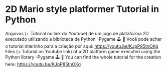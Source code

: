 # 2D Mario style platformer Tutorial in Python
Arquivos (+ Tutorial no link do Youtube) de um jogo de plataforma 2D executado utilizando a biblioteca de Python -Pygame 🕹 🐍
Você pode achar o tutorial interinho para a criação por aqui: https://youtu.be/KJpP85tnOKg
Files (+ Tutorial on Youtube link) of a 2D platform game executed using the Python library -Pygame 🕹 🐍 You can find the whole tutorial for the creation here: https://youtu.be/KJpP85tnOKg
